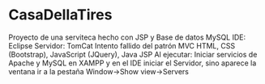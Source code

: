 # CasaDellaTires
Proyecto de una serviteca hecho con JSP y Base de datos MySQL
IDE: Eclipse
Servidor: TomCat
Intento fallido del patrón MVC
HTML, CSS (Bootstrap), JavaScript (JQuery), Java JSP
Al ejecutar:
  Iniciar servicios de Apache y MySQL en XAMPP y en el IDE iniciar el Servidor,
   sino aparece la ventana ir a la pestaña Window->Show view->Servers
